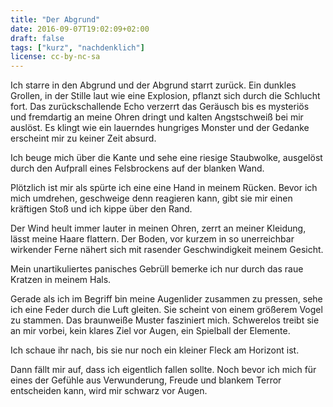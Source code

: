 ```yaml
---
title: "Der Abgrund"
date: 2016-09-07T19:02:09+02:00
draft: false
tags: ["kurz", "nachdenklich"]
license: cc-by-nc-sa
---
```



Ich starre in den Abgrund und der Abgrund starrt zurück. Ein dunkles Grollen, in der Stille laut wie eine Explosion, pflanzt sich durch die Schlucht fort. Das zurückschallende Echo verzerrt das Geräusch bis es mysteriös und fremdartig an meine Ohren dringt und kalten Angstschweiß bei mir auslöst. Es klingt wie ein lauerndes hungriges Monster und der Gedanke erscheint mir zu keiner Zeit absurd.

Ich beuge mich über die Kante und sehe eine riesige Staubwolke, ausgelöst durch den Aufprall eines Felsbrockens auf der blanken Wand.

Plötzlich ist mir als spürte ich eine eine Hand in meinem Rücken. Bevor ich mich umdrehen, geschweige denn reagieren kann, gibt sie mir einen kräftigen Stoß und ich kippe über den Rand.

Der Wind heult immer lauter in meinen Ohren, zerrt an meiner Kleidung, lässt meine Haare flattern. Der Boden, vor kurzem in so unerreichbar wirkender Ferne nähert sich mit rasender Geschwindigkeit meinem Gesicht.

Mein unartikuliertes panisches Gebrüll bemerke ich nur durch das raue Kratzen in meinem Hals.

Gerade als ich im Begriff bin meine Augenlider zusammen zu pressen, sehe ich eine Feder durch die Luft gleiten. Sie scheint von einem größerem Vogel zu stammen. Das braunweiße Muster fasziniert mich. Schwerelos treibt sie an mir vorbei, kein klares Ziel vor Augen, ein Spielball der Elemente.

Ich schaue ihr nach, bis sie nur noch ein kleiner Fleck am Horizont ist.

Dann fällt mir auf, dass ich eigentlich fallen sollte. Noch bevor ich mich für eines der Gefühle aus Verwunderung, Freude und blankem Terror entscheiden kann, wird mir schwarz vor Augen.


